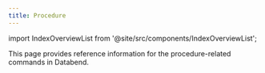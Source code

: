 ```yaml
---
title: Procedure
---
```

import IndexOverviewList from '@site/src/components/IndexOverviewList';

This page provides reference information for the procedure-related commands in Databend.

<IndexOverviewList />